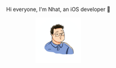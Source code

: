 
<p align="center">
Hi everyone, I'm Nhat, an iOS developer 👋
</p>

<p align="center">
<img src="https://github.com/nhatnguyendev/nhatnguyendev/blob/master/IMG_2350%20copy.png" alt="alt text" width="120" height="120">
</p>


<!--
**nhatnguyendev/nhatnguyendev** is a ✨ _special_ ✨ repository because its `README.md` (this file) appears on your GitHub profile.

Here are some ideas to get you started:

- 🔭 I’m currently working on ...
- 🌱 I’m currently learning ...
- 👯 I’m looking to collaborate on ...
- 🤔 I’m looking for help with ...
- 💬 Ask me about ...
- 📫 How to reach me: ...
- 😄 Pronouns: ...
- ⚡ Fun fact: ...
-->
